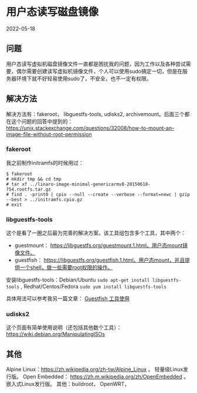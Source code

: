 # 用户态读写磁盘镜像

2022-05-18

## 问题

用户态读写虚拟机磁盘镜像文件一直都是困扰我的问题，因为工作以及各种尝试需要，偶尔需要创建读写虚拟机镜像文件，个人可以使用sudo搞定一切，但是在服务器环境下就不好轻易使用sudo了，不安全，也不一定有权限。

## 解决方法

解决方法有：fakeroot， libguestfs-tools, udisks2, archivemount。后面三个都在这个问题的回答中提到的：https://unix.stackexchange.com/questions/32008/how-to-mount-an-image-file-without-root-permission

### fakeroot

我之前制作initramfs的时候用过：
```shell
$ fakeroot
# mkdir tmp && cd tmp
# tar xf ../linaro-image-minimal-genericarmv8-20150618-754.rootfs.tar.gz
# find . -print0 | cpio --null --create --verbose --format=newc | gzip --best > ../initramfs.cpio.gz
# exit
```

### libguestfs-tools

这个是看了一圈之后最为完善的解决方案。该工具组包含多个工具，其中两个：
  * guestmount： https://libguestfs.org/guestmount.1.html。用户态mount镜像文件。
  * guestfish： https://libguestfs.org/guestfish.1.html。用户态mount，并且提供一个shell，做一些需要root权限的操作。

安装libguestfs-tools：Debian/Ubuntu `sudo apt-get install libguestfs-tools`  , Redhat/Centos/Fedora `sudo yum install libguestfs-tools`

具体用法可以参考我另一篇文章： [Guestfish 工具使用](https://www.jianshu.com/p/417d7e05f312)

### udisks2

这个页面有简单使用说明（还包括其他数个工具）： https://wiki.debian.org/ManipulatingISOs

## 其他
Alpine Linux：https://zh.wikipedia.org/zh-tw/Alpine_Linux 。 轻量级Linux发行版。
Open Embedded： https://zh.m.wikipedia.org/zh/OpenEmbedded 。 嵌入式Linux发行版。
其他：buildroot， OpenWRT，
